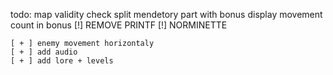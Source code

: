 
todo:
    map validity check
    split mendetory part with bonus
    display movement count in bonus
    [!] REMOVE PRINTF
    [!] NORMINETTE

    [ + ] enemy movement horizontaly
    [ + ] add audio
    [ + ] add lore + levels